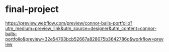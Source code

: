 # final-project
https://preview.webflow.com/preview/connor-balls-portfolio?utm_medium=preview_link&utm_source=designer&utm_content=connor-balls-portfolio&preview=32e54763bcb52667a828075b3642786d&workflow=preview
